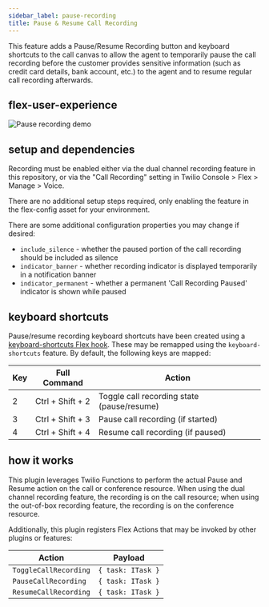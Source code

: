 ```yaml
---
sidebar_label: pause-recording
title: Pause & Resume Call Recording
---
```


This feature adds a Pause/Resume Recording button and keyboard shortcuts to the call canvas to allow the agent to temporarily pause the call recording before the customer provides sensitive information (such as credit card details, bank account, etc.) to the agent and to resume regular call recording afterwards.

## flex-user-experience

![Pause recording demo](/img/features/pause-recording/pause-recording.gif)

## setup and dependencies

Recording must be enabled either via the dual channel recording feature in this repository, or via the "Call Recording" setting in Twilio Console > Flex > Manage > Voice.

There are no additional setup steps required, only enabling the feature in the flex-config asset for your environment.

There are some additional configuration properties you may change if desired:

- `include_silence` - whether the paused portion of the call recording should be included as silence
- `indicator_banner` - whether recording indicator is displayed temporarily in a notification banner
- `indicator_permanent` - whether a permanent 'Call Recording Paused' indicator is shown while paused

## keyboard shortcuts

Pause/resume recording keyboard shortcuts have been created using a [keyboard-shortcuts Flex hook](/building/flex-hooks/keyboard-shortcuts). These may be remapped using the `keyboard-shortcuts` feature. By default, the following keys are mapped:

| Key | Full Command     | Action                                     |
| --- | ---------------- | ------------------------------------------ |
| 2   | Ctrl + Shift + 2 | Toggle call recording state (pause/resume) |
| 3   | Ctrl + Shift + 3 | Pause call recording (if started)          |
| 4   | Ctrl + Shift + 4 | Resume call recording (if paused)          |

## how it works

This plugin leverages Twilio Functions to perform the actual Pause and Resume action on the call or conference resource. When using the dual channel recording feature, the recording is on the call resource; when using the out-of-box recording feature, the recording is on the conference resource.

Additionally, this plugin registers Flex Actions that may be invoked by other plugins or features:

| Action                | Payload           |
| --------------------- | ----------------- |
| `ToggleCallRecording` | `{ task: ITask }` |
| `PauseCallRecording`  | `{ task: ITask }` |
| `ResumeCallRecording` | `{ task: ITask }` |
